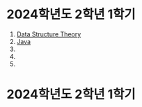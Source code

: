 ﻿# 2024학년도 2학년 1학기

1. [Data Structure Theory](Data%20Structure%20Theory/Data%20Structure%20Theory.md)
2. [Java](Java/Java.md)
3.
4.
5.

# 2024학년도 2학년 1학기